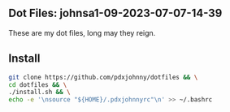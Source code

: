 Dot Files: johnsa1-09-2023-07-07-14-39
---

These are my dot files, long may they reign.

Install
---

```bash
git clone https://github.com/pdxjohnny/dotfiles && \
cd dotfiles && \
./install.sh && \
echo -e '\nsource "${HOME}/.pdxjohnnyrc"\n' >> ~/.bashrc
```

